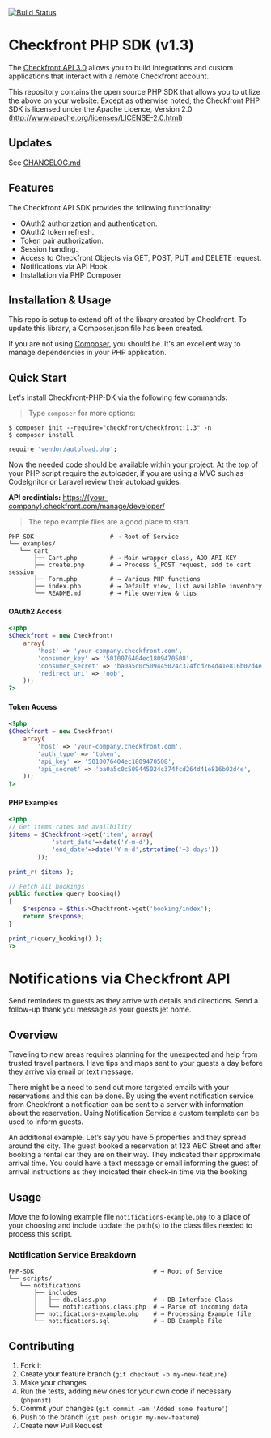 [![Build Status](https://travis-ci.org/htmlgraphic/Checkfront-PHP-SDK.svg?branch=master)](https://travis-ci.org/htmlgraphic/Checkfront-PHP-SDK)

Checkfront PHP SDK (v1.3)
==========================

The [Checkfront API 3.0](http://www.checkfront.com/developers/api/) allows you to build integrations and custom applications that interact with a remote Checkfront account.

This repository contains the open source PHP SDK that allows you to utilize the
above on your website. Except as otherwise noted, the Checkfront PHP SDK
is licensed under the Apache Licence, Version 2.0
(http://www.apache.org/licenses/LICENSE-2.0.html)

Updates
-------

See [CHANGELOG.md](CHANGELOG.md)


Features
--------

The Checkfront API SDK provides the following functionality:

* OAuth2 authorization and authentication.
* OAuth2 token refresh.
* Token pair authorization.
* Session handing.
* Access to Checkfront Objects via GET, POST, PUT and DELETE request.
* Notifications via API Hook
* Installation via PHP Composer


## Installation & Usage

This repo is setup to extend off of the library created by Checkfront. To update this library, a Composer.json file has been created. 

If you are not using [Composer](http://getcomposer.org), you should be. It's an excellent way to manage dependencies in your PHP application. 

## Quick Start

Let's install Checkfront-PHP-DK via the following few commands:

>   Type `composer` for more options:

```
$ composer init --require="checkfront/checkfront:1.3" -n 
$ composer install
```

```bash
require 'vendor/autoload.php';
```
Now the needed code should be available within your project. At the top of your PHP script require the autoloader, if you are using a MVC such as CodeIgnitor or Laravel review their autoload guides. 

**API credintials:** [https://{your-company}.checkfront.com/manage/developer/](https://{your-company}.checkfront.com/manage/developer/)


> The repo example files are a good place to start. 

```shell
PHP-SDK                     # → Root of Service
└── examples/
   └── cart
	   ├── Cart.php         # → Main wrapper class, ADD API KEY
	   ├── create.php       # → Process $_POST request, add to cart session
	   ├── Form.php         # → Various PHP functions
	   ├── index.php        # → Default view, list available inventory
	   └── README.md        # → File overview & tips
```

#### OAuth2 Access
```php
<?php
$Checkfront = new Checkfront(
	array(
		'host' => 'your-company.checkfront.com',
		'consumer_key' => '5010076404ec1809470508',
		'consumer_secret' => 'ba0a5c0c509445024c374fcd264d41e816b02d4e',
		'redirect_uri' => 'oob',
	));
?>
```


#### Token Access

```php
<?php
$Checkfront = new Checkfront(
	array(
		'host' => 'your-company.checkfront.com',
		'auth_type' => 'token',
		'api_key' => '5010076404ec1809470508',
		'api_secret' => 'ba0a5c0c509445024c374fcd264d41e816b02d4e',
	));
?>
```

#### PHP Examples
```php
<?php
// Get items rates and availbility
$items = $Checkfront->get('item', array(
			'start_date'=>date('Y-m-d'),
			'end_date'=>date('Y-m-d',strtotime('+3 days'))
		));

print_r( $items );

// Fetch all bookings
public function query_booking() 
{
	$response = $this->Checkfront->get('booking/index');
	return $response;
}

print_r(query_booking() );
?>
```



Notifications via Checkfront API
===
Send reminders to guests as they arrive with details and directions. Send a follow-up thank you message as your guests jet home.

## Overview
Traveling to new areas requires planning for the unexpected and help from trusted travel partners. Have tips and maps sent to your guests a day before they arrive via email or text message.

There might be a need to send out more targeted emails with your reservations and this can be done. By using the event notification service from Checkfront a notification can be sent to a server with information about the reservation. Using Notification Service a custom template can be used to inform guests.

An additional example. Let’s say you have 5 properties and they spread around the city. The guest booked a reservation at 123 ABC Street and after booking a rental car they are on their way. They indicated their approximate arrival time. You could have a text message or email informing the guest of arrival instructions as they indicated their check-in time via the booking.


## Usage
Move the following example file `notifications-example.php` to a place of your choosing and include update the path(s) to the class files needed to process this script. 



### Notification Service Breakdown

```shell
PHP-SDK                                 # → Root of Service
└── scripts/
   └── notifications
	   ├── includes
	   │   ├── db.class.php             # → DB Interface Class 
	   │   └── notifications.class.php  # → Parse of incoming data
	   ├── notifications-example.php    # → Processing Example file
	   └── notifications.sql            # → DB Example File
```


## Contributing

1. Fork it
2. Create your feature branch (`git checkout -b my-new-feature`)
3. Make your changes
4. Run the tests, adding new ones for your own code if necessary (`phpunit`)
5. Commit your changes (`git commit -am 'Added some feature'`)
6. Push to the branch (`git push origin my-new-feature`)
7. Create new Pull Request
